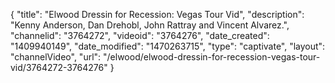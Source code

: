{
    "title": "Elwood Dressin for Recession: Vegas Tour Vid",
    "description": "Kenny Anderson, Dan Drehobl, John Rattray and Vincent Alvarez.",
    "channelid": "3764272",
    "videoid": "3764276",
    "date_created": "1409940149",
    "date_modified": "1470263715",
    "type": "captivate",
    "layout": "channelVideo",
    "url": "\/elwood\/elwood-dressin-for-recession-vegas-tour-vid\/3764272-3764276"
}